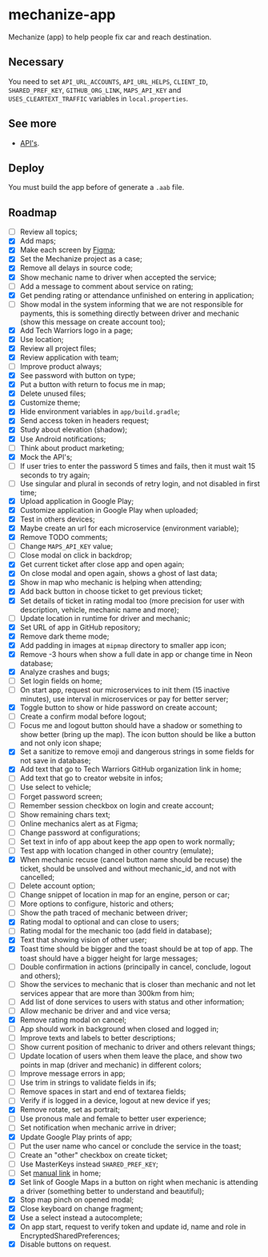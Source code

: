 # mechanize-app
Mechanize (app) to help people fix car and reach destination.

## Necessary
You need to set `API_URL_ACCOUNTS`, `API_URL_HELPS`, `CLIENT_ID`, `SHARED_PREF_KEY`, `GITHUB_ORG_LINK`, `MAPS_API_KEY` and `USES_CLEARTEXT_TRAFFIC` variables in `local.properties`.

## See more
- [API's](https://github.com/tech-warriors-corporation/mechanize-api).

## Deploy
You must build the app before of generate a `.aab` file.

## Roadmap
- [ ] Review all topics;
- [X] Add maps;
- [X] Make each screen by [Figma](https://www.figma.com/proto/kl05E88sullmKzVTNxXItO/Mechanize?node-id=2-2&scaling=scale-down&page-id=0%3A1&starting-point-node-id=2%3A2);
- [X] Set the Mechanize project as a case;
- [X] Remove all delays in source code;
- [X] Show mechanic name to driver when accepted the service;
- [ ] Add a message to comment about service on rating;
- [X] Get pending rating or attendance unfinished on entering in application;
- [ ] Show modal in the system informing that we are not responsible for payments, this is something directly between driver and mechanic (show this message on create account too);
- [X] Add Tech Warriors logo in a page;
- [X] Use location;
- [X] Review all project files;
- [X] Review application with team;
- [ ] Improve product always;
- [X] See password with button on type;
- [X] Put a button with return to focus me in map;
- [X] Delete unused files;
- [X] Customize theme;
- [X] Hide environment variables in `app/build.gradle`;
- [X] Send access token in headers request;
- [X] Study about elevation (shadow);
- [X] Use Android notifications;
- [ ] Think about product marketing;
- [X] Mock the API's;
- [ ] If user tries to enter the password 5 times and fails, then it must wait 15 seconds to try again;
- [ ] Use singular and plural in seconds of retry login, and not disabled in first time;
- [X] Upload application in Google Play;
- [X] Customize application in Google Play when uploaded;
- [X] Test in others devices;
- [X] Maybe create an url for each microservice (environment variable);
- [X] Remove TODO comments;
- [ ] Change `MAPS_API_KEY` value;
- [ ] Close modal on click in backdrop;
- [X] Get current ticket after close app and open again;
- [X] On close modal and open again, shows a ghost of last data;
- [X] Show in map who mechanic is helping when attending;
- [X] Add back button in choose ticket to get previous ticket;
- [X] Set details of ticket in rating modal too (more precision for user with description, vehicle, mechanic name and more);
- [ ] Update location in runtime for driver and mechanic;
- [X] Set URL of app in GitHub repository;
- [X] Remove dark theme mode;
- [X] Add padding in images at `mipmap` directory to smaller app icon;
- [X] Remove -3 hours when show a full date in app or change time in Neon database;
- [X] Analyze crashes and bugs;
- [ ] Set login fields on home;
- [ ] On start app, request our microservices to init them (15 inactive minutes), use interval in microservices or pay for better server;
- [X] Toggle button to show or hide password on create account;
- [ ] Create a confirm modal before logout;
- [ ] Focus me and logout button should have a shadow or something to show better (bring up the map). The icon button should be like a button and not only icon shape;
- [X] Set a sanitize to remove emoji and dangerous strings in some fields for not save in database;
- [X] Add text that go to Tech Warriors GitHub organization link in home;
- [ ] Add text that go to creator website in infos;
- [ ] Use select to vehicle;
- [ ] Forget password screen;
- [ ] Remember session checkbox on login and create account;
- [ ] Show remaining chars text;
- [ ] Online mechanics alert as at Figma;
- [ ] Change password at configurations;
- [ ] Set text in info of app about keep the app open to work normally;
- [ ] Test app with location changed in other country (emulate);
- [X] When mechanic recuse (cancel button name should be recuse) the ticket, should be unsolved and without mechanic_id, and not with cancelled;
- [ ] Delete account option;
- [ ] Change snippet of location in map for an engine, person or car;
- [ ] More options to configure, historic and others;
- [ ] Show the path traced of mechanic between driver;
- [X] Rating modal to optional and can close to users;
- [ ] Rating modal for the mechanic too (add field in database);
- [X] Text that showing vision of other user;
- [X] Toast time should be bigger and the toast should be at top of app. The toast should have a bigger height for large messages;
- [ ] Double confirmation in actions (principally in cancel, conclude, logout and others);
- [ ] Show the services to mechanic that is closer than mechanic and not let services appear that are more than 300km from him;
- [ ] Add list of done services to users with status and other information;
- [ ] Allow mechanic be driver and and vice versa;
- [X] Remove rating modal on cancel;
- [ ] App should work in background when closed and logged in;
- [ ] Improve texts and labels to better descriptions;
- [ ] Show current position of mechanic to driver and others relevant things;
- [ ] Update location of users when them leave the place, and show two points in map (driver and mechanic) in different colors;
- [ ] Improve message errors in app;
- [ ] Use trim in strings to validate fields in ifs;
- [ ] Remove spaces in start and end of textarea fields;
- [ ] Verify if is logged in a device, logout at new device if yes;
- [X] Remove rotate, set as portrait;
- [ ] Use pronous male and female to better user experience;
- [ ] Set notification when mechanic arrive in driver;
- [X] Update Google Play prints of app;
- [ ] Put the user name who cancel or conclude the service in the toast;
- [ ] Create an "other" checkbox on create ticket;
- [ ] Use MasterKeys instead `SHARED_PREF_KEY`;
- [ ] Set [manual link](https://docs.google.com/presentation/d/1MjQlUzd4hBRZ4NESxoi-SRhNRBrXQa_fl91iRVG7BLA/edit) in home;
- [X] Set link of Google Maps in a button on right when mechanic is attending a driver (something better to understand and beautiful);
- [X] Stop map pinch on opened modal;
- [X] Close keyboard on change fragment;
- [X] Use a select instead a autocomplete;
- [X] On app start, request to verify token and update id, name and role in EncryptedSharedPreferences;
- [X] Disable buttons on request.
